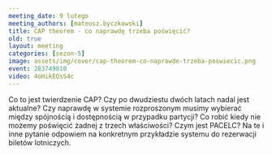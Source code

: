 ```yaml
---
meeting_date: 9 lutego
meeting_authors: [mateusz.byczkowski]
title: CAP theorem - co naprawdę trzeba poświęcić?
old: true
layout: meeting
categories: [sezon-5]
image: assets/img/cover/cap-theorem-co-naprawde-trzeba-poswiecic.png
event: 283749810
video: 4oHikEOsS4c
---
```


Co to jest twierdzenie CAP? Czy po dwudziestu dwóch latach nadal jest aktualne? 
Czy naprawdę w systemie rozproszonym musimy wybierać między spójnością i dostępnością w przypadku partycji? 
Co robić kiedy nie możemy poświęcić żadnej z trzech właściwości? Czym jest PACELC? 
Na te i inne pytanie odpowiem na konkretnym przykładzie systemu do rezerwacji biletów lotniczych.
